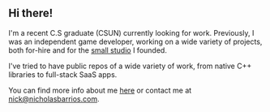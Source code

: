 ## Hi there!

I'm a recent C.S graduate (CSUN) currently looking for work. Previously, I was an independent game developer, working on a wide variety of projects, both for-hire and for the [small studio](https://wefiends.com) I founded.

I've tried to have public repos of a wide variety of work, from native C++ libraries to full-stack SaaS apps.

You can find more info about me [here](http://nicholasbarrios.com) or contact me at [nick@nicholasbarrios.com](mailto:nick@nicholasbarrios.com).

